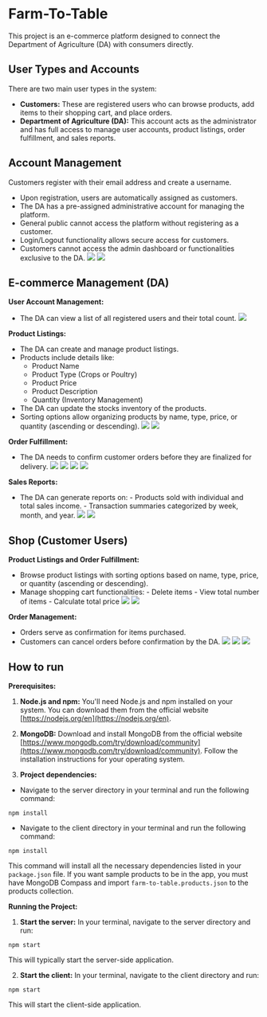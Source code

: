 # Farm-To-Table

This project is an e-commerce platform designed to connect the Department of Agriculture (DA) with consumers directly.

## User Types and Accounts

There are two main user types in the system:

- **Customers:** These are registered users who can browse products, add items to their shopping cart, and place orders.
- **Department of Agriculture (DA):** This account acts as the administrator and has full access to manage user accounts, product listings, order fulfillment, and sales reports.

## Account Management

Customers register with their email address and create a username.

- Upon registration, users are automatically assigned as customers.
- The DA has a pre-assigned administrative account for managing the platform.
- General public cannot access the platform without registering as a customer.
- Login/Logout functionality allows secure access for customers.
- Customers cannot access the admin dashboard or functionalities exclusive to the DA.
  ![](https://lh3.googleusercontent.com/pw/AP1GczMMZlvuv9T4M2C4TFxnisDRgRfjEd4_pRP1lHuIxfJeCt9aCsu3Ja84nuHDmwefKSgk8cv9ZTbFtImRp22RQ6ZCPZI1vkjpyEtubTNQPbQxLSpvC27voKc4sWiUBA_mjua88ejuRI8TZPq4K4t0NZ7r=w1064-h555-s-no-gm?authuser=0)
  ![](https://lh3.googleusercontent.com/pw/AP1GczOGJ32JbzurJ5kLt_BfGrr-mAvLvn6aXeYN-oUhKVGjmOJIHTaMZRKrEltLdyTRnNnBoeBxl3xJjSRZajPbl9D6lBEeVf078FnaE3g2g4OvdD9Wc51xPqAnDgtEmTBwne9jzwWipxsuKfeNO8tq-A-o=w1064-h556-s-no-gm?authuser=0)

## E-commerce Management (DA)

**User Account Management:**

- The DA can view a list of all registered users and their total count.
  ![](https://lh3.googleusercontent.com/pw/AP1GczO-YRD7_xdckgKIarC-5c77NoOOvHxVpABxiRvoqlexB6crw6EwXeYyiJzTTZsqSyU3n8t5QM1bvy0cnjXR3bHi8KOPtNIGo-QCe9kpUyt5RkxIVdFvLHxoODNfJmKDFy2KyAewr71nfLEiEu1X2Qzj=w1064-h555-s-no-gm?authuser=0)

**Product Listings:**

- The DA can create and manage product listings.
- Products include details like:
  - Product Name
  - Product Type (Crops or Poultry)
  - Product Price
  - Product Description
  - Quantity (Inventory Management)
- The DA can update the stocks inventory of the products.
- Sorting options allow organizing products by name, type, price, or quantity (ascending or descending).
  ![](https://lh3.googleusercontent.com/pw/AP1GczN-jXgrUdwQobHa3iyKYDWaP-nhlmqsr1m62CEkwx6ZaiJK649Y67nO_P4BVzIz7zYBCrIL6XJmwz-S0gxHA2LKjdSJgD6eFw49YXOKkPpn1eFUXqHLcp8T3CXTkNVGVDK9K5LMKeqLRHUQlUaMBrY3=w1064-h555-s-no-gm?authuser=0)
  ![](https://lh3.googleusercontent.com/pw/AP1GczPKw8iF1zy3-6PCvr90SZAujf0fszi5sFH-bH1Wp4ORm4D0XfsapSUteZJyWE8MuuZjPtED48R6pzodMa4xAY5CSx5TvgXhcfeM8k3PZrh0wi75Nr_y9TfGmtOIgJAA4Q3XlqKbEAuMiP-8YEwTl1CU=w1064-h555-s-no-gm?authuser=0)

**Order Fulfillment:**

- The DA needs to confirm customer orders before they are finalized for delivery.
  ![](https://lh3.googleusercontent.com/pw/AP1GczNOyO6tkasRWrXN-Z8DzYHT7ojF4t8LvrmKrwcbSNwx694lbkAtb_7J9Ti8IvpuFPW_Mu_KFCrwfFc6-jK1EiBgnWEwk-4F9cnB3qS_yMhnG41e_VaDevAaaPRTQe82AKQTO9qGLJqdN40j2ymeEPZy=w1064-h556-s-no-gm?authuser=0)
  ![](https://lh3.googleusercontent.com/pw/AP1GczOQm2rwsXNgm6FJOdlTy2xTUBNQXjFmx-Vbn3LRCKRHADrt_nMaLnSo00feVi1KqdSR3eT1OT1ENKOpIRRHSwi3tRDpa6YAME-hkTpl2qhRcVrZyChbmXsO2s5GZ8hto1TVZ2NS8ZJY7HhO7hF3_fTn=w1064-h554-s-no-gm?authuser=0)
  ![](https://lh3.googleusercontent.com/pw/AP1GczNMcDAb8dbuSENkoQ4wW_3B_bikwZ-hLY3L3_UQd7E52HIl_g3VvKs7mqfcH8vPN24zxPz1ZHlnwcQNEYbAhVt2COtq8_tAUDMd53mHCIyh5m1L4rYi00JV_MaUxEeJQa9n-8jbtv7OHX-C89FcP4YC=w1064-h553-s-no-gm?authuser=0)
  ![](https://lh3.googleusercontent.com/pw/AP1GczNpizoxH-SzXD6SknQzy-gPnDTBZC5fTz9BBS99-VTBCeAVjJMRFZWamtSU8t9YrBLC8glkGOVy0PbtQOMkuYshx2Me4BdArhhH59jh5JwJq_bvqTPA4ScnTADIVdLFe2m0LVohnQ8VxFyZrvBKf_5M=w1064-h556-s-no-gm?authuser=0)

**Sales Reports:**

- The DA can generate reports on: - Products sold with individual and total sales income. - Transaction summaries categorized by week, month, and year.
  ![](https://lh3.googleusercontent.com/pw/AP1GczP8g4LJ3eOSFEYnl-_TQO1NedzlXdXc6J9I08fU9LE6Sl_m4hdX1RAPc8QBnyXKE5GUihoaFkWlhUk4Pj-rF8AzFDt9mJvnHHRpNk-t3QXE-vM-T74d057OeJ95kJLQDNlCwh3h9MA5YhoJv24VZVjz=w1064-h555-s-no-gm?authuser=0)
  ![](https://lh3.googleusercontent.com/pw/AP1GczMOl44QPEcDM17lin9pBOM1X5odhUy9jLP2hwKiAMVflPNvw5345eSOVQA2JYOGoSDzaxxYKLAMd8O2vmuZ6VfkJUKglLJZxcSGAjJnTBF9VHMNa25vPOyh7QebeydFqF3gGVYCFr8Mx5um8wFH7Uj5=w1064-h555-s-no-gm?authuser=0)

## Shop (Customer Users)

**Product Listings and Order Fulfillment:**

- Browse product listings with sorting options based on name, type, price, or quantity (ascending or descending).
- Manage shopping cart functionalities: - Delete items - View total number of items - Calculate total price
  ![](https://lh3.googleusercontent.com/pw/AP1GczPg1EaanzGp5U43kqkA42roP4yBiixkvPjMYLbg5ZqxJNFE7ZQmVgCbrcU1bGXMQO26fCdLU-r4j3o1vFeexPVr0Hu5mrvRFGliVQP6q8aQXICLu7G-rhE2ZLMP0KMm-7tb5j8WXOBK6prGhujLM1eL=w1064-h556-s-no-gm?authuser=0)
  ![](https://lh3.googleusercontent.com/pw/AP1GczO95PEFfMrXpcsDSSwotMKjX4ifPglxe7BGEsn46UHnDNHwLufslFoMv4srh2g0-1KDeXICP_BNUjhVtuR8l7w1mBHc8e-Cdddf08Iq-5Aql-qa8_u2NbsXrDTaKibhmOclBbJ3tnO4sROg9k-gc8jj=w1064-h555-s-no-gm?authuser=0)

**Order Management:**

- Orders serve as confirmation for items purchased.
- Customers can cancel orders before confirmation by the DA.
  ![](https://lh3.googleusercontent.com/pw/AP1GczOHmtEgM10HcHj0Z7yO54q1SY9mAm17z5A3QzA-kSL4WqCq6xhK_7-bv6vRxZ_tNqyhnCfXNA1MCaxlPTk2J_bC1hUBNMEEQHC6h3yoRFbtr8E6VA8D3F1DPLh6_bAGwCGYV68LqpOKNHuzrrcC0CpZ=w1064-h554-s-no-gm?authuser=0)
  ![](https://lh3.googleusercontent.com/pw/AP1GczPlkZZxFdS9P34Y2Z20PsVWmwcpQ5Uu4MH1ywXRXIbIkLLdyTRfC251wwWZ6s_K69qsx-AdeW79-lLFKprPG-IjHhiLTFVTkbboJQs4yn8gi4piN0bOCYMWfJ6dxJp_i8zK8KNB7qK2uOWfnTeybF06=w1064-h555-s-no-gm?authuser=0)
  ![](https://lh3.googleusercontent.com/pw/AP1GczOaiVox1b7KgIvbfJVjZpU1HP82AeNfynGcB0jWgcrpuumB52K4vYv8yIUQ3XtJADHkWDyYvNGZClDSPPO3_y-G496ESKTCdqGNRArrSN4_S9t2ydCvfDpxgSOBfLWb_rQOjbcwjkRC7jXhzL32tquJ=w1064-h553-s-no-gm?authuser=0)

## How to run

**Prerequisites:**

1.  **Node.js and npm:** You'll need Node.js and npm installed on your system. You can download them from the official website [https://nodejs.org/en](https://nodejs.org/en).

2.  **MongoDB:** Download and install MongoDB from the official website [https://www.mongodb.com/try/download/community](https://www.mongodb.com/try/download/community). Follow the installation instructions for your operating system.
3.  **Project dependencies:**

- Navigate to the server directory in your terminal and run the following command:

```
npm install
```

- Navigate to the client directory in your terminal and run the following command:

```
npm install
```

This command will install all the necessary dependencies listed in your `package.json` file.
If you want sample products to be in the app, you must have MongoDB Compass and import `farm-to-table.products.json` to the products collection.

**Running the Project:**

1.  **Start the server:** In your terminal, navigate to the server directory and run:

```
npm start
```

This will typically start the server-side application.

2.  **Start the client:** In your terminal, navigate to the client directory and run:

```
npm start
```

This will start the client-side application.
